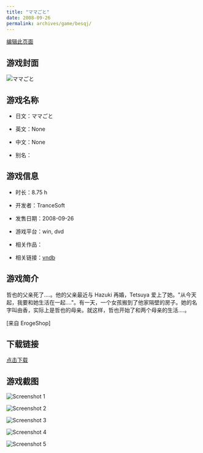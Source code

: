 ```yaml
---
title: "ママごと"
date: 2008-09-26
permalink: archives/game/besqj/
---
```

[编辑此页面](https://github.com/ACG-3/ADV3-source/blob/main/source/_posts/Nightmare%20Knight%20%EF%BD%9E%E6%B7%AB%E8%BE%B1%E3%81%AE%E3%83%AC%E3%82%B8%E3%82%B9%E3%82%BF%E3%83%B3%E3%82%B9%EF%BD%9E.md)

## 游戏封面

![ママごと](https://pan.timero.xyz/d/onedrive/img_lib_001/Nightmare%20Knight%20%EF%BD%9E%E6%B7%AB%E8%BE%B1%E3%81%AE%E3%83%AC%E3%82%B8%E3%82%B9%E3%82%BF%E3%83%B3%E3%82%B9%EF%BD%9E_cover.avif)


## 游戏名称

- 日文：ママごと
- 英文：None
- 中文：None

- 别名：


## 游戏信息

- 时长：8.75 h
- 开发者：TranceSoft
- 发售日期：2008-09-26
- 游戏平台：win, dvd
- 相关作品：

- 相关链接：[vndb](https://vndb.org/v4491)


## 游戏简介

哲也的父亲死了....。他的父亲最近与 Hazuki 再婚，Tetsuya 爱上了她。"从今天起，我要和她生活在一起...."。有一天，一个女孩搬到了他家隔壁的房子。她的名字叫由香，实际上是哲也的母亲。就这样，哲也开始了和两个母亲的生活....。

[来自 ErogeShop]


## 下载链接

[点击下载](https://pan.timero.xyz/onedrive/adv_lib_001/Nightmare%20Knight%20%EF%BD%9E%E6%B7%AB%E8%BE%B1%E3%81%AE%E3%83%AC%E3%82%B8%E3%82%B9%E3%82%BF%E3%83%B3%E3%82%B9%EF%BD%9E)


## 游戏截图


![Screenshot 1](https://pan.timero.xyz/d/onedrive/img_lib_001/Nightmare%20Knight%20%EF%BD%9E%E6%B7%AB%E8%BE%B1%E3%81%AE%E3%83%AC%E3%82%B8%E3%82%B9%E3%82%BF%E3%83%B3%E3%82%B9%EF%BD%9E_Screenshot_1.avif)

![Screenshot 2](https://pan.timero.xyz/d/onedrive/img_lib_001/Nightmare%20Knight%20%EF%BD%9E%E6%B7%AB%E8%BE%B1%E3%81%AE%E3%83%AC%E3%82%B8%E3%82%B9%E3%82%BF%E3%83%B3%E3%82%B9%EF%BD%9E_Screenshot_2.avif)

![Screenshot 3](https://pan.timero.xyz/d/onedrive/img_lib_001/Nightmare%20Knight%20%EF%BD%9E%E6%B7%AB%E8%BE%B1%E3%81%AE%E3%83%AC%E3%82%B8%E3%82%B9%E3%82%BF%E3%83%B3%E3%82%B9%EF%BD%9E_Screenshot_3.avif)

![Screenshot 4](https://pan.timero.xyz/d/onedrive/img_lib_001/Nightmare%20Knight%20%EF%BD%9E%E6%B7%AB%E8%BE%B1%E3%81%AE%E3%83%AC%E3%82%B8%E3%82%B9%E3%82%BF%E3%83%B3%E3%82%B9%EF%BD%9E_Screenshot_4.avif)

![Screenshot 5](https://pan.timero.xyz/d/onedrive/img_lib_001/Nightmare%20Knight%20%EF%BD%9E%E6%B7%AB%E8%BE%B1%E3%81%AE%E3%83%AC%E3%82%B8%E3%82%B9%E3%82%BF%E3%83%B3%E3%82%B9%EF%BD%9E_Screenshot_5.avif)

